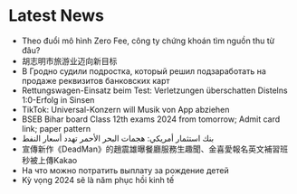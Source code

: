 # Latest News
-  Theo đuổi mô hình Zero Fee, công ty chứng khoán tìm nguồn thu từ đâu?
-  胡志明市旅游业迈向新目标
-  В Гродно судили подростка, который решил подзаработать на продаже реквизитов банковских карт
-  Rettungswagen-Einsatz beim Test: Verletzungen überschatten Distelns 1:0-Erfolg in Sinsen
-  TikTok: Universal-Konzern will Musik von App abziehen
-  BSEB Bihar board Class 12th exams 2024 from tomorrow; Admit card link; paper pattern
-  بنك استثمار أمريكي: هجمات البحر الأحمر تهدد أسعار النفط
-  宣傳新作《DeadMan》的趙震雄曝餐廳服務生趣聞、金喜愛報名英文補習班秒被上傳Kakao
-  На что можно потратить выплату за рождение детей
-  Kỳ vọng 2024 sẽ là năm phục hồi kinh tế
